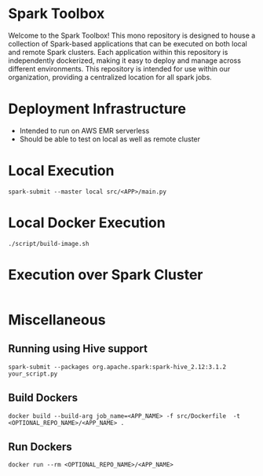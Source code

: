 # Spark Toolbox

Welcome to the Spark Toolbox! This mono repository is designed to house a collection of Spark-based applications that can be executed on both local and remote Spark clusters. Each application within this repository is independently dockerized, making it easy to deploy and manage across different environments. This repository is intended for use within our organization, providing a centralized location for all spark jobs.




# Deployment Infrastructure

* Intended to run on AWS EMR serverless
* Should be able to test on local as well as remote cluster


# Local Execution
```
spark-submit --master local src/<APP>/main.py
```

# Local Docker Execution 
```
./script/build-image.sh
```


# Execution over Spark Cluster

```
```

# Miscellaneous
## Running using Hive support

```
spark-submit --packages org.apache.spark:spark-hive_2.12:3.1.2 your_script.py
```

## Build Dockers 
```
docker build --build-arg job_name=<APP_NAME> -f src/Dockerfile  -t <OPTIONAL_REPO_NAME>/<APP_NAME> .
```

## Run Dockers

```
docker run --rm <OPTIONAL_REPO_NAME>/<APP_NAME>
```
